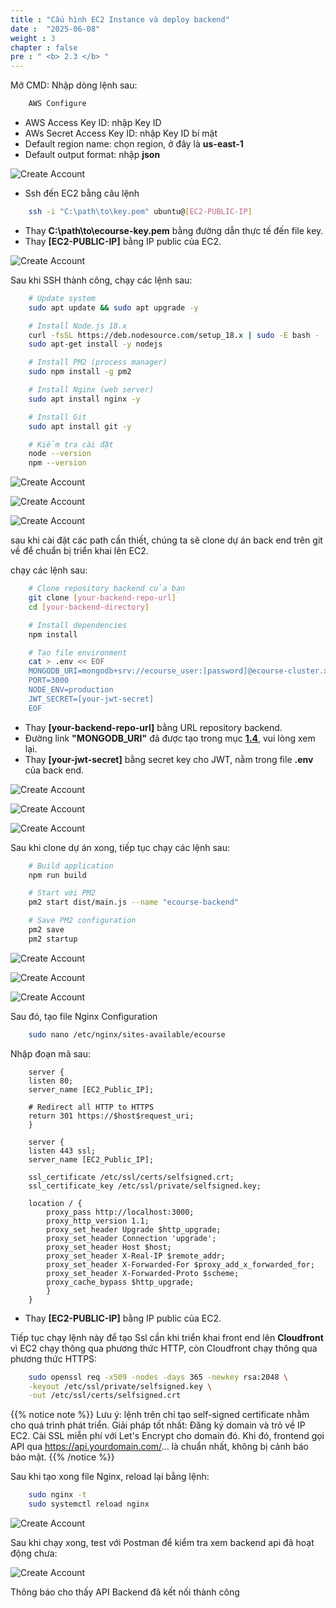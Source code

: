 ```yaml
---
title : "Cấu hình EC2 Instance và deploy backend"
date :  "2025-06-08"
weight : 3
chapter : false
pre : " <b> 2.3 </b> "
---
```


Mở CMD:
Nhập dòng lệnh sau:
```Bash
    AWS Configure
```
- AWS Access Key ID: nhập Key ID 
- AWs Secret Access Key ID: nhập Key ID bí mật
- Default region name: chọn region, ở đây là **us-east-1**
- Default output format: nhập **json**

![Create Account](/static/images/3/EC.png)

- Ssh đến EC2 bằng câu lệnh
```bash
    ssh -i "C:\path\to\key.pem" ubuntu@[EC2-PUBLIC-IP]
```
- Thay **C:\path\to\ecourse-key.pem** bằng đường dẫn thực tế đến file key.
- Thay **[EC2-PUBLIC-IP]** bằng IP public của EC2.

![Create Account](/static/images/3/EC1.png)

Sau khi SSH thành công, chạy các lệnh sau:
```bash
    # Update system
    sudo apt update && sudo apt upgrade -y

    # Install Node.js 18.x
    curl -fsSL https://deb.nodesource.com/setup_18.x | sudo -E bash -
    sudo apt-get install -y nodejs

    # Install PM2 (process manager)
    sudo npm install -g pm2

    # Install Nginx (web server)
    sudo apt install nginx -y

    # Install Git
    sudo apt install git -y

    # Kiểm tra cài đặt
    node --version
    npm --version
```
![Create Account](/static/images/3/EC2.png)

![Create Account](/static/images/3/EC3.png)

![Create Account](/static/images/3/EC4.png)

sau khi cài đặt các path cần thiết, chúng ta sẽ clone dự án back end trên git về để chuẩn bị triển khai lên EC2.

chạy các lệnh sau:

```bash
    # Clone repository backend của bạn
    git clone [your-backend-repo-url]
    cd [your-backend-directory]

    # Install dependencies
    npm install

    # Tạo file environment
    cat > .env << EOF
    MONGODB_URI=mongodb+srv://ecourse_user:[password]@ecourse-cluster.xxxxx.mongodb.net/ecourse
    PORT=3000
    NODE_ENV=production
    JWT_SECRET=[your-jwt-secret]
    EOF
```
- Thay **[your-backend-repo-url]** bằng URL repository backend. 
- Đường link **"MONGODB_URI"** đã được tạo trong mục [**1.4**](/vi/1-create-new-aws-account/1.4-create-mongodb-database/), vui lòng xem lại.
- Thay **[your-jwt-secret]** bằng secret key cho JWT, nằm trong file **.env** của back end.

![Create Account](/static/images/3/EC5.png)

![Create Account](/static/images/3/EC6.png)

![Create Account](/static/images/3/EC9.png)

Sau khi clone dự án xong, tiếp tục chạy các lệnh sau:

```bash
    # Build application
    npm run build

    # Start với PM2
    pm2 start dist/main.js --name "ecourse-backend"

    # Save PM2 configuration
    pm2 save
    pm2 startup
```
![Create Account](/static/images/3/EC6.png)

![Create Account](/static/images/3/EC7.png)

![Create Account](/static/images/3/EC8.png)

Sau đó, tạo file Nginx Configuration

```bash
    sudo nano /etc/nginx/sites-available/ecourse
```

Nhập đoạn mã sau:

```nginx
    server {
    listen 80;
    server_name [EC2_Public_IP];

    # Redirect all HTTP to HTTPS
    return 301 https://$host$request_uri;
    }

    server {
    listen 443 ssl;
    server_name [EC2_Public_IP];

    ssl_certificate /etc/ssl/certs/selfsigned.crt;
    ssl_certificate_key /etc/ssl/private/selfsigned.key;

    location / {
        proxy_pass http://localhost:3000;
        proxy_http_version 1.1;
        proxy_set_header Upgrade $http_upgrade;
        proxy_set_header Connection 'upgrade';
        proxy_set_header Host $host;
        proxy_set_header X-Real-IP $remote_addr;
        proxy_set_header X-Forwarded-For $proxy_add_x_forwarded_for;
        proxy_set_header X-Forwarded-Proto $scheme;
        proxy_cache_bypass $http_upgrade;
        }
    }
```
- Thay **[EC2-PUBLIC-IP]** bằng IP public của EC2.

Tiếp tục chạy lệnh này để tạo Ssl cần khi triển khai front end lên **Cloudfront** vì EC2 chạy thông qua phương thức HTTP, còn Cloudfront chạy thông qua phương thức HTTPS:

```bash
    sudo openssl req -x509 -nodes -days 365 -newkey rsa:2048 \
    -keyout /etc/ssl/private/selfsigned.key \
    -out /etc/ssl/certs/selfsigned.crt
```

{{% notice note %}}
Lưu ý: lệnh trên chỉ tạo self-signed certificate nhằm cho quá trình phát triển.
Giải pháp tốt nhất: Đăng ký domain và trỏ về IP EC2. Cài SSL miễn phí với Let's Encrypt cho domain đó. Khi đó, frontend gọi API qua https://api.yourdomain.com/... là chuẩn nhất, không bị cảnh báo bảo mật.
{{% /notice %}}

Sau khi tạo xong file Nginx, reload lại bằng lệnh:

```bash
    sudo nginx -t
    sudo systemctl reload nginx
```

![Create Account](/static/images/3/EC10.png)

Sau khi chạy xong, test với Postman để kiểm tra xem backend api đã hoạt động chưa:

![Create Account](/static/images/3/EC11.png)

Thông báo cho thấy API Backend đã kết nối thành công